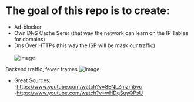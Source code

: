 # The goal of this repo is to create:
-  Ad-blocker <br/>
-  Own DNS Cache Serer (that way the network can learn on the IP Tables for domains) <br/>
-  Dns Over HTTPs (this way the ISP will be mask our traffic) <br/> <br/>
![image](https://github.com/user-attachments/assets/23e0a14f-99c0-4bd7-90b6-24d6043f6aec) <br/>

Backend traffic, fewer frames
![image](https://github.com/user-attachments/assets/0bb9ee51-5de7-4779-a3a6-4d79a573d8fe)


* Great Sources:  <br/>
 -https://www.youtube.com/watch?v=8ENLZmzm5vc <br/>
 -https://www.youtube.com/watch?v=wHDqSuyQPsU
